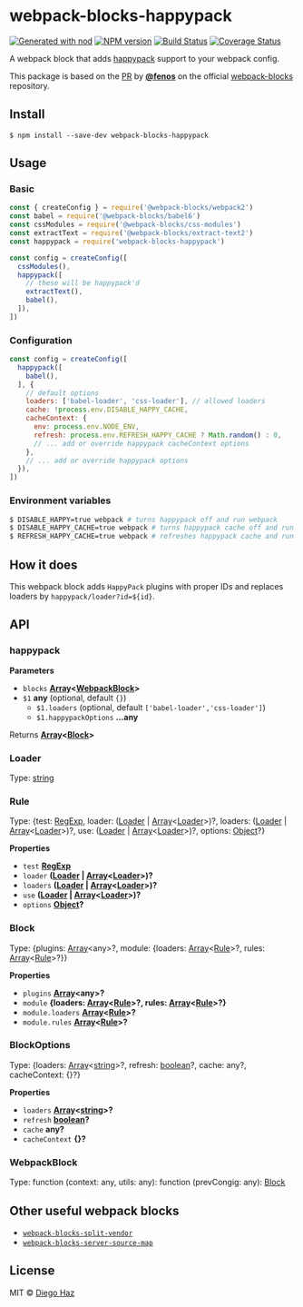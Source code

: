 # webpack-blocks-happypack

[![Generated with nod](https://img.shields.io/badge/generator-nod-2196F3.svg?style=flat-square)](https://github.com/diegohaz/nod)
[![NPM version](https://img.shields.io/npm/v/webpack-blocks-happypack.svg?style=flat-square)](https://npmjs.org/package/webpack-blocks-happypack)
[![Build Status](https://img.shields.io/travis/diegohaz/webpack-blocks-happypack/master.svg?style=flat-square)](https://travis-ci.org/diegohaz/webpack-blocks-happypack) [![Coverage Status](https://img.shields.io/codecov/c/github/diegohaz/webpack-blocks-happypack/master.svg?style=flat-square)](https://codecov.io/gh/diegohaz/webpack-blocks-happypack/branch/master)

A webpack block that adds [happypack](https://github.com/amireh/happypack) support to your webpack config.

This package is based on the [PR](https://github.com/andywer/webpack-blocks/pull/126) by [**@fenos**](https://github.com/fenos) on the official [webpack-blocks](https://github.com/andywer/webpack-blocks) repository.

## Install

    $ npm install --save-dev webpack-blocks-happypack

## Usage

### Basic

```js
const { createConfig } = require('@webpack-blocks/webpack2')
const babel = require('@webpack-blocks/babel6')
const cssModules = require('@webpack-blocks/css-modules')
const extractText = require('@webpack-blocks/extract-text2')
const happypack = require('webpack-blocks-happypack')

const config = createConfig([
  cssModules(),
  happypack([
    // these will be happypack'd
    extractText(),
    babel(),
  ]),
])
```

### Configuration

```js
const config = createConfig([
  happypack([
    babel(),
  ], {
    // default options
    loaders: ['babel-loader', 'css-loader'], // allowed loaders
    cache: !process.env.DISABLE_HAPPY_CACHE,
    cacheContext: {
      env: process.env.NODE_ENV,
      refresh: process.env.REFRESH_HAPPY_CACHE ? Math.random() : 0,
      // ... add or override happypack cacheContext options
    },
    // ... add or override happypack options
  }),
])
```

### Environment variables

```sh
$ DISABLE_HAPPY=true webpack # turns happypack off and run webpack
$ DISABLE_HAPPY_CACHE=true webpack # turns happypack cache off and run webpack
$ REFRESH_HAPPY_CACHE=true webpack # refreshes happypack cache and run webpack
```

## How it does

This webpack block adds `HappyPack` plugins with proper IDs and replaces loaders by `happypack/loader?id=${id}`.

## API

<!-- Generated by documentation.js. Update this documentation by updating the source code. -->

### happypack

**Parameters**

-   `blocks` **[Array](https://developer.mozilla.org/en-US/docs/Web/JavaScript/Reference/Global_Objects/Array)&lt;[WebpackBlock](#webpackblock)>** 
-   `$1` **any**  (optional, default `{}`)
    -   `$1.loaders`   (optional, default `['babel-loader','css-loader']`)
    -   `$1.happypackOptions` **...any** 

Returns **[Array](https://developer.mozilla.org/en-US/docs/Web/JavaScript/Reference/Global_Objects/Array)&lt;[Block](#block)>** 

### Loader

Type: [string](https://developer.mozilla.org/en-US/docs/Web/JavaScript/Reference/Global_Objects/String)

### Rule

Type: {test: [RegExp](https://developer.mozilla.org/en-US/docs/Web/JavaScript/Reference/Global_Objects/RegExp), loader: ([Loader](#loader) \| [Array](https://developer.mozilla.org/en-US/docs/Web/JavaScript/Reference/Global_Objects/Array)&lt;[Loader](#loader)>)?, loaders: ([Loader](#loader) \| [Array](https://developer.mozilla.org/en-US/docs/Web/JavaScript/Reference/Global_Objects/Array)&lt;[Loader](#loader)>)?, use: ([Loader](#loader) \| [Array](https://developer.mozilla.org/en-US/docs/Web/JavaScript/Reference/Global_Objects/Array)&lt;[Loader](#loader)>)?, options: [Object](https://developer.mozilla.org/en-US/docs/Web/JavaScript/Reference/Global_Objects/Object)?}

**Properties**

-   `test` **[RegExp](https://developer.mozilla.org/en-US/docs/Web/JavaScript/Reference/Global_Objects/RegExp)** 
-   `loader` **([Loader](#loader) \| [Array](https://developer.mozilla.org/en-US/docs/Web/JavaScript/Reference/Global_Objects/Array)&lt;[Loader](#loader)>)?** 
-   `loaders` **([Loader](#loader) \| [Array](https://developer.mozilla.org/en-US/docs/Web/JavaScript/Reference/Global_Objects/Array)&lt;[Loader](#loader)>)?** 
-   `use` **([Loader](#loader) \| [Array](https://developer.mozilla.org/en-US/docs/Web/JavaScript/Reference/Global_Objects/Array)&lt;[Loader](#loader)>)?** 
-   `options` **[Object](https://developer.mozilla.org/en-US/docs/Web/JavaScript/Reference/Global_Objects/Object)?** 

### Block

Type: {plugins: [Array](https://developer.mozilla.org/en-US/docs/Web/JavaScript/Reference/Global_Objects/Array)&lt;any>?, module: {loaders: [Array](https://developer.mozilla.org/en-US/docs/Web/JavaScript/Reference/Global_Objects/Array)&lt;[Rule](#rule)>?, rules: [Array](https://developer.mozilla.org/en-US/docs/Web/JavaScript/Reference/Global_Objects/Array)&lt;[Rule](#rule)>?}}

**Properties**

-   `plugins` **[Array](https://developer.mozilla.org/en-US/docs/Web/JavaScript/Reference/Global_Objects/Array)&lt;any>?** 
-   `module` **{loaders: [Array](https://developer.mozilla.org/en-US/docs/Web/JavaScript/Reference/Global_Objects/Array)&lt;[Rule](#rule)>?, rules: [Array](https://developer.mozilla.org/en-US/docs/Web/JavaScript/Reference/Global_Objects/Array)&lt;[Rule](#rule)>?}** 
-   `module.loaders` **[Array](https://developer.mozilla.org/en-US/docs/Web/JavaScript/Reference/Global_Objects/Array)&lt;[Rule](#rule)>?** 
-   `module.rules` **[Array](https://developer.mozilla.org/en-US/docs/Web/JavaScript/Reference/Global_Objects/Array)&lt;[Rule](#rule)>?** 

### BlockOptions

Type: {loaders: [Array](https://developer.mozilla.org/en-US/docs/Web/JavaScript/Reference/Global_Objects/Array)&lt;[string](https://developer.mozilla.org/en-US/docs/Web/JavaScript/Reference/Global_Objects/String)>?, refresh: [boolean](https://developer.mozilla.org/en-US/docs/Web/JavaScript/Reference/Global_Objects/Boolean)?, cache: any?, cacheContext: {}?}

**Properties**

-   `loaders` **[Array](https://developer.mozilla.org/en-US/docs/Web/JavaScript/Reference/Global_Objects/Array)&lt;[string](https://developer.mozilla.org/en-US/docs/Web/JavaScript/Reference/Global_Objects/String)>?** 
-   `refresh` **[boolean](https://developer.mozilla.org/en-US/docs/Web/JavaScript/Reference/Global_Objects/Boolean)?** 
-   `cache` **any?** 
-   `cacheContext` **{}?** 

### WebpackBlock

Type: function (context: any, utils: any): function (prevCongig: any): [Block](#block)

## Other useful webpack blocks

-   [`webpack-blocks-split-vendor`](https://github.com/diegohaz/webpack-blocks-split-vendor)
-   [`webpack-blocks-server-source-map`](https://github.com/diegohaz/webpack-blocks-server-source-map)

## License

MIT © [Diego Haz](https://github.com/diegohaz)
